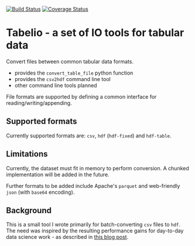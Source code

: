 [![Build Status](https://travis-ci.com/ig248/tabelio.svg?branch=master)](https://travis-ci.com/ig248/tabelio)
[![Coverage Status](https://codecov.io/gh/ig248/tabelio/branch/master/graph/badge.svg)](https://codecov.io/gh/ig248/tabelio)

# Tabelio - a set of IO tools for tabular data

Convert files between common tabular data formats.

- provides the `convert_table_file` python function
- provides the `csv2hdf` command line tool
- other command line tools planned

File formats are supported by defining a common interface for reading/writing/appending.

## Supported formats

Currently supported formats are: `csv`, `hdf` (`hdf-fixed`) and `hdf-table`.

## Limitations

Currently, the dataset must fit in memory to perform conversion. A chunked implementation will be added in the future.

Further formats to be added include Apache's `parquet` and web-friendly `json` (with `base64` encoding).

## Background

This is a small tool I wrote primarily for batch-converting `csv` files to `hdf`.
The need was inspired by the resulting performance gains for day-to-day data science work - as described
in [this blog post](https://ig248.gitlab.io/post/2018-11-06-table-formats/).
